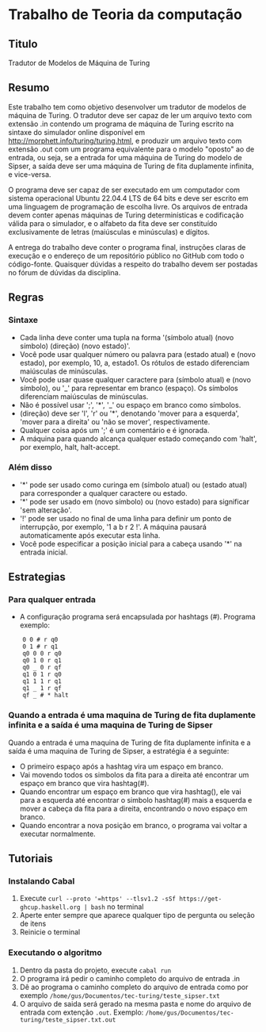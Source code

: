 # Trabalho de Teoria da computação

## Titulo

Tradutor de Modelos de Máquina de Turing

## Resumo

Este trabalho tem como objetivo desenvolver um tradutor de modelos de máquina de Turing. O tradutor deve ser capaz de ler um arquivo texto com extensão .in contendo um programa de máquina de Turing escrito na sintaxe do simulador online disponível em <http://morphett.info/turing/turing.html>, e produzir um arquivo texto com extensão .out com um programa equivalente para o modelo "oposto" ao de entrada, ou seja, se a entrada for uma máquina de Turing do modelo de Sipser, a saída deve ser uma máquina de Turing de fita duplamente infinita, e vice-versa.

O programa deve ser capaz de ser executado em um computador com sistema operacional Ubuntu 22.04.4 LTS de 64 bits e deve ser escrito em uma linguagem de programação de escolha livre. Os arquivos de entrada devem conter apenas máquinas de Turing determinísticas e codificação válida para o simulador, e o alfabeto da fita deve ser constituído exclusivamente de letras (maiúsculas e minúsculas) e dígitos.

A entrega do trabalho deve conter o programa final, instruções claras de execução e o endereço de um repositório público no GitHub com todo o código-fonte. Quaisquer dúvidas a respeito do trabalho devem ser postadas no fórum de dúvidas da disciplina.


## Regras


### Sintaxe

- Cada linha deve conter uma tupla na forma '(símbolo atual) (novo símbolo) (direção) (novo estado)'.
- Você pode usar qualquer número ou palavra para (estado atual) e (novo estado), por exemplo, 10, a, estado1. Os rótulos de estado diferenciam maiúsculas de minúsculas.
- Você pode usar quase qualquer caractere para (símbolo atual) e (novo símbolo), ou '_' para representar em branco (espaço). Os símbolos diferenciam maiúsculas de minúsculas.
- Não é possível usar ';', '*', '_' ou espaço em branco como símbolos.
- (direção) deve ser 'l', 'r' ou '*', denotando 'mover para a esquerda', 'mover para a direita' ou 'não se mover', respectivamente.
- Qualquer coisa após um ';' é um comentário e é ignorada.
- A máquina para quando alcança qualquer estado começando com 'halt', por exemplo, halt, halt-accept.

### Além disso

- '*' pode ser usado como curinga em (símbolo atual) ou (estado atual) para corresponder a qualquer caractere ou estado.
- '*' pode ser usado em (novo símbolo) ou (novo estado) para significar 'sem alteração'.
- '!' pode ser usado no final de uma linha para definir um ponto de interrupção, por exemplo, '1 a b r 2 !'. A máquina pausará automaticamente após executar esta linha.
- Você pode especificar a posição inicial para a cabeça usando '*' na entrada inicial.


## Estrategias

### Para qualquer entrada

- A configuração programa será encapsulada por hashtags (#). Programa exemplo:
  
```
    0 0 # r q0
    0 1 # r q1
    q0 0 0 r q0
    q0 1 0 r q1
    q0 _ 0 r qf
    q1 0 1 r q0
    q1 1 1 r q1 
    q1 _ 1 r qf
    qf _ # * halt
```

### Quando a entrada é uma maquina de Turing de fita duplamente infinita e a saída é uma maquina de Turing de Sipser

Quando a entrada é uma maquina de Turing de fita duplamente infinita e a saída é uma maquina de Turing de Sipser, a estratégia é a seguinte:
 
- O primeiro espaço após a hashtag vira um espaço em branco.
- Vai movendo todos os simbolos da fita para a direita até encontrar um espaço em branco que vira hashtag(#).
- Quando encontrar um espaço em branco que vira hashtag(), ele vai para a esquerda até encontrar o simbolo hashtag(#) mais a esquerda e mover a cabeça da fita para a direita, encontrando o novo espaço em branco.
- Quando encontrar a nova posição em branco, o programa vai voltar a executar normalmente.


## Tutoriais

### Instalando Cabal

1. Execute ```curl --proto '=https' --tlsv1.2 -sSf https://get-ghcup.haskell.org | bash```  no terminal
2. Aperte enter sempre que aparece qualquer tipo de pergunta ou seleção de itens
3. Reinicie o terminal

### Executando o algoritmo

1. Dentro da pasta do projeto, execute ```cabal run```
2. O programa irá pedir o caminho completo do arquivo de entrada .in
3. Dê ao programa o caminho completo do arquivo de entrada como por exemplo ```/home/gus/Documentos/tec-turing/teste_sipser.txt```
4. O arquivo de saida será gerado na mesma pasta e nome do arquivo de entrada com extenção ```.out```. Exemplo: ```/home/gus/Documentos/tec-turing/teste_sipser.txt.out```